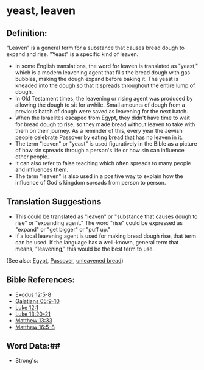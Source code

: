 # yeast, leaven #

## Definition: ##

"Leaven" is a general term for a substance that causes bread dough to expand and rise. "Yeast" is a specific kind of leaven.

* In some English translations, the word for leaven is translated as "yeast," which is a modern leavening agent that fills the bread dough with gas bubbles, making the dough expand before baking it. The yeast is kneaded into the dough so that it spreads throughout the entire lump of dough.
* In Old Testament times, the leavening or rising agent was produced by allowing the dough to sit for awhile. Small amounts of dough from a previous batch of dough were saved as leavening for the next batch.
* When the Israelites escaped from Egypt, they didn't have time to wait for bread dough to rise, so they made bread without leaven to take with them on their journey. As a reminder of this, every year the Jewish people celebrate Passover by eating bread that has no leaven in it.
* The term "leaven" or "yeast" is used figuratively in the Bible as a picture of how sin spreads through a person's life or how sin can influence other people.
* It can also refer to false teaching which often spreads to many people and influences them.
* The term "leaven" is also used in a positive way to explain how the influence of God's kingdom spreads from person to person.

## Translation Suggestions ##

* This could be translated as "leaven" or "substance that causes dough to rise" or "expanding agent." The word "rise" could be expressed as "expand" or "get bigger" or "puff up."
* If a local leavening agent is used for making bread dough rise, that term can be used. If the language has a well-known, general term that means, "leavening," this would be the best term to use.
  

(See also: [Egypt](../other/egypt.md), [Passover](../kt/passover.md), [unleavened bread](../kt/unleavenedbread.md))

## Bible References: ##

 

* [Exodus 12:5-8](rc://en/tn/help/exo/12/05)
* [Galatians 05:9-10](rc://en/tn/help/gal/05/09)
* [Luke 12:1](rc://en/tn/help/luk/12/01)
* [Luke 13:20-21](rc://en/tn/help/luk/13/20)
* [Matthew 13:33](rc://en/tn/help/mat/13/33)
* [Matthew 16:5-8](rc://en/tn/help/mat/16/05)

## Word Data:##

* Strong's: 

